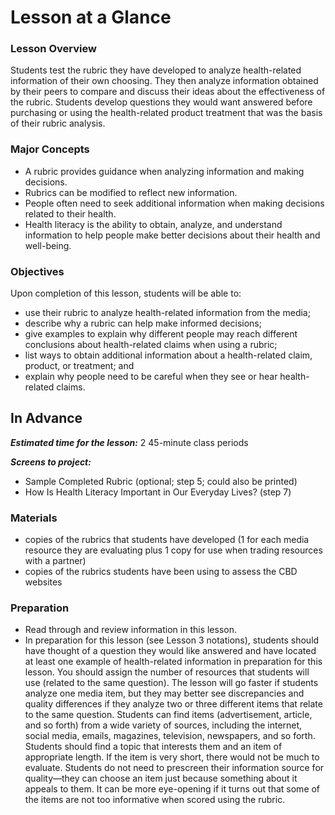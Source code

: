 # Lesson at a Glance

### Lesson Overview
Students test the rubric they have developed to analyze health-related information of their own choosing. They then analyze information obtained by their peers to compare and discuss their ideas about the effectiveness of the rubric. Students develop questions they would want answered before purchasing or using the health-related product treatment that was the basis of their rubric analysis.

### Major Concepts
- A rubric provides guidance when analyzing information and making decisions.
- Rubrics can be modified to reflect new information.
- People often need to seek additional information when making decisions related to their health.
- Health literacy is the ability to obtain, analyze, and understand information to help people make better decisions about their health and well-being.


### Objectives
Upon completion of this lesson, students will be able to:
- use their rubric to analyze health-related information from the media;
- describe why a rubric can help make informed decisions;
- give examples to explain why different people may reach different conclusions about health-related claims when using a rubric;
- list ways to obtain additional information about a health-related claim, product, or treatment; and
- explain why people need to be careful when they see or hear health-related claims.


## In Advance

***Estimated time for the lesson:*** 2 45-minute class periods

***Screens to project:***

- Sample Completed Rubric (optional; step 5; could also be printed)
- How Is Health Literacy Important in Our Everyday Lives? (step 7)


### Materials
- copies of the rubrics that students have developed (1 for each media resource they are evaluating plus 1 copy for use when trading resources with a partner)
- copies of the rubrics students have been using to assess the CBD websites


### Preparation
- Read through and review information in this lesson.
- In preparation for this lesson (see Lesson 3 notations), students should have thought of a question they would like answered and have located at least one example of health-related information in preparation for this lesson. You should assign the number of resources that students will use (related to the same question). The lesson will go faster if students analyze one media item, but they may better see discrepancies and quality differences if they analyze two or three different items that relate to the same question. Students can find items (advertisement, article, and so forth) from a wide variety of sources, including the internet, social media, emails, magazines, television, newspapers, and so forth. Students should find a topic that interests them and an item of appropriate length. If the item is very short, there would not be much to evaluate. Students do not need to prescreen their information source for quality—they can choose an item just because something about it appeals to them. It can be more eye-opening if it turns out that some of the items are not too informative when scored using the rubric.